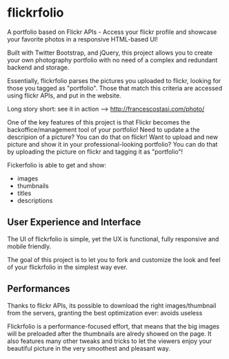 # flickrfolio
A portfolio based on Flickr APIs - Access your flickr profile and showcase your favorite photos in a responsive HTML-based UI!

Built with Twitter Bootstrap, and jQuery, this project allows you to create your own photography portfolio with no need of a complex and redundant backend and storage.

Essentially, flickrfolio parses the pictures you uploaded to flickr, looking for those you tagged as "portfolio".
Those that match this criteria are accessed using flickr APIs, and put in the website.

Long story short: see it in action --> http://francescostasi.com/photo/

One of the key features of this project is that Flickr becomes the backoffice/management tool of your portfolio!
Need to update a the descripion of a picture? You can do that on flickr!
Want to upload and new picture and show it in your professional-looking portfolio? You can do that by uploading the picture on flickr and tagging it as "portfolio"!

Fickerfolio is able to get and show:
- images
- thumbnails
- titles
- descriptions

## User Experience and Interface

The UI of flickrfolio is simple, yet the UX is functional, fully responsive and mobile friendly.

The goal of this project is to let you to fork and customize the look and feel of your flickrfolio in the simplest way ever.

## Performances

Thanks to flickr APIs, its possible to download the right images/thumbnail from the servers, granting the best optimization ever: avoids useless

Flickrfolio is a performance-focused effort, that means that the big images will be preloaded after the thumbnails are alredy showed on the page. It also features many other tweaks and tricks to let the viewers enjoy your beautiful picture in the very smoothest and pleasant way.
